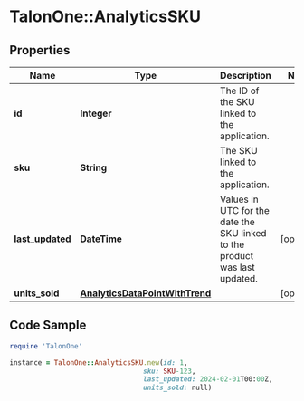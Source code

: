 # TalonOne::AnalyticsSKU

## Properties

Name | Type | Description | Notes
------------ | ------------- | ------------- | -------------
**id** | **Integer** | The ID of the SKU linked to the application. | 
**sku** | **String** | The SKU linked to the application. | 
**last_updated** | **DateTime** | Values in UTC for the date the SKU linked to the product was last updated. | [optional] 
**units_sold** | [**AnalyticsDataPointWithTrend**](AnalyticsDataPointWithTrend.md) |  | [optional] 

## Code Sample

```ruby
require 'TalonOne'

instance = TalonOne::AnalyticsSKU.new(id: 1,
                                 sku: SKU-123,
                                 last_updated: 2024-02-01T00:00Z,
                                 units_sold: null)
```



